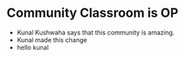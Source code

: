 # Community Classroom is OP

- Kunal Kushwaha says that this community is amazing.
- Kunal made this change
- hello kunal 
